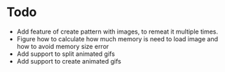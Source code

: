 # Todo
- Add feature of create pattern with images, to remeat it multiple times.
- Figure how to calculate how much memory is need to load image and how to avoid memory size error
- Add support to split animated gifs
- Add support to create animated gifs